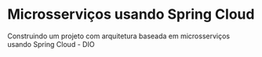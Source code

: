 # Microsserviços usando Spring Cloud

 Construindo um projeto com arquitetura baseada em microsserviços usando Spring Cloud - DIO
 

